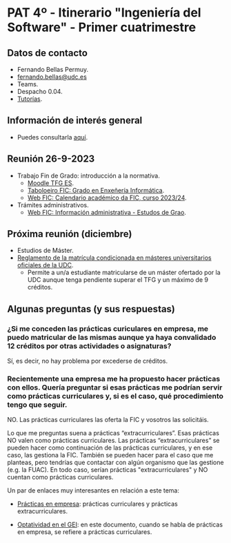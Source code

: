 # PAT 4º - Itinerario "Ingeniería del Software" - Primer cuatrimestre

## Datos de contacto

- Fernando Bellas Permuy.
- fernando.bellas@udc.es
- Teams.
- Despacho 0.04.
- [Tutorías](https://www.udc.es/gl/centros_departamentos_servizos/centros/titorias/?codigo=614).

## Información de interés general

- Puedes consultarla [aquí](pat-informacion-interes.pdf).

## Reunión 26-9-2023

- Trabajo Fin de Grado: introducción a la normativa.
  - [Moodle TFG ES](https://campusvirtual.udc.gal/course/view.php?id=22426).
  - [Taboloeiro FIC: Grado en Enxeñería Informática](https://udcgal.sharepoint.com/sites/repositoriofic/SitePages/Grao-en-Enxe%C3%B1er%C3%ADa-Inform%C3%A1tica.aspx).
  - [Web FIC: Calendario académico da FIC, curso 2023/24](https://udcgal.sharepoint.com/sites/repositoriofic/Documentos%20compartidos/Forms/AllItems.aspx?id=%2Fsites%2Frepositoriofic%2FDocumentos%20compartidos%2Finformacion%2Fcalendarios%2Facceso%5Fpublico%2Fcalendario%5Facademico%2Epdf&parent=%2Fsites%2Frepositoriofic%2FDocumentos%20compartidos%2Finformacion%2Fcalendarios%2Facceso%5Fpublico&p=true&ga=1).
- Trámites administrativos.
  - [Web FIC: Información administrativa - Estudos de Grao](https://fic.udc.es/gl/estudos-de-grao).

## Próxima reunión (diciembre)

- Estudios de Máster.
- [Reglamento de la matrícula condicionada en másteres universitarios oficiales de la UDC](https://www.udc.es/export/sites/udc/futuros_estudantes/masteres/normativa/Reglamento-de-la-matricula-condicionada-en-masteres-universitarios-oficiales-de-la-UDC.pdf_2063069299.pdf).
  - Permite a un/a estudiante matricularse de un máster ofertado por la UDC aunque tenga pendiente superar el TFG y un máximo de 9 créditos.
  
## Algunas preguntas (y sus respuestas)

### ¿Si me conceden las prácticas curiculares en empresa, me puedo matricular de las mismas aunque ya haya convalidado 12 créditos por otras actividades o asignaturas?
  
Sí, es decir, no hay problema por excederse de créditos.

### Recientemente una empresa me ha propuesto hacer prácticas con ellos. Quería preguntar si esas prácticas me podrían servir como prácticas curriculares y, si es el caso, qué procedimiento tengo que seguir.

NO. Las prácticas curriculares las oferta la FIC y vosotros las solicitáis.

Lo que me preguntas suena a prácticas “extracurriculares”. Esas prácticas NO valen como prácticas curriculares. Las prácticas “extracurriculares” se pueden hacer como continuación de las prácticas curriculares, y en ese caso, las gestiona la FIC. También se pueden hacer para el caso que me planteas, pero tendrías que contactar con algún organismo que las gestione (e.g. la FUAC). En todo caso, serían prácticas "extracurriculares" y NO cuentan como prácticas curriculares.

Un par de enlaces muy interesantes en relación a este tema:

- [Prácticas en empresa](https://www.fic.udc.es/es/practicas-en-empresa): prácticas curriculares y prácticas extracurriculares.

- [Optatividad en el GEI](https://udcgal.sharepoint.com/sites/repositoriofic/Documentos%20compartidos/Forms/AllItems.aspx?id=%2Fsites%2Frepositoriofic%2FDocumentos%20compartidos%2Finformacion%2Fadministracion%2Facceso%5Fpublico%2Fgrado%2FInstruci%C3%B3ns%20para%20a%20superaci%C3%B3n%20da%20optatividade%20no%20Grao%20en%20Enxe%C3%B1ar%C3%ADa%20Inform%C3%A1tica%2EReco%C3%B1ecemento%20de%20actividades%20e%20Pr%C3%A1cticas%20en%20empresa%2Epdf&parent=%2Fsites%2Frepositoriofic%2FDocumentos%20compartidos%2Finformacion%2Fadministracion%2Facceso%5Fpublico%2Fgrado&p=true&ga=1): en este documento, cuando se habla de prácticas en empresa, se refiere a prácticas curriculares.
